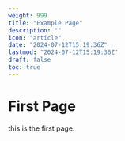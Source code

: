 ```yaml
---
weight: 999
title: "Example Page"
description: ""
icon: "article"
date: "2024-07-12T15:19:36Z"
lastmod: "2024-07-12T15:19:36Z"
draft: false
toc: true
---
```


# First Page

this is the first page.